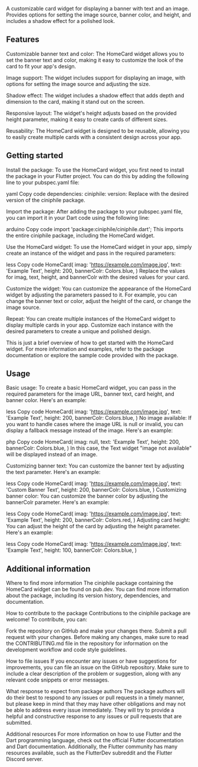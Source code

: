 
 A customizable card widget for displaying a banner with text and an image. Provides options for setting the image source, banner color, and height, and includes a shadow effect for a polished look.


## Features

 Customizable banner text and color: The HomeCard widget allows you to set the banner text and color, making it easy to customize the look of the card to fit your app's design.

Image support: The widget includes support for displaying an image, with options for setting the image source and adjusting the size.

Shadow effect: The widget includes a shadow effect that adds depth and dimension to the card, making it stand out on the screen.

Responsive layout: The widget's height adjusts based on the provided height parameter, making it easy to create cards of different sizes.

Reusability: The HomeCard widget is designed to be reusable, allowing you to easily create multiple cards with a consistent design across your app.








## Getting started

 Install the package: To use the HomeCard widget, you first need to install the package in your Flutter project. You can do this by adding the following line to your pubspec.yaml file:

yaml
Copy code
dependencies:
  ciniphile:
    version: <insert version number here>
Replace <insert version number here> with the desired version of the ciniphile package.

Import the package: After adding the package to your pubspec.yaml file, you can import it in your Dart code using the following line:

arduino
Copy code
import 'package:ciniphile/ciniphile.dart';
This imports the entire ciniphile package, including the HomeCard widget.

Use the HomeCard widget: To use the HomeCard widget in your app, simply create an instance of the widget and pass in the required parameters:

less
Copy code
HomeCard(
  imag: 'https://example.com/image.jpg',
  text: 'Example Text',
  height: 200,
  bannerColr: Colors.blue,
)
Replace the values for imag, text, height, and bannerColr with the desired values for your card.

Customize the widget: You can customize the appearance of the HomeCard widget by adjusting the parameters passed to it. For example, you can change the banner text or color, adjust the height of the card, or change the image source.

Repeat: You can create multiple instances of the HomeCard widget to display multiple cards in your app. Customize each instance with the desired parameters to create a unique and polished design.

This is just a brief overview of how to get started with the HomeCard widget. For more information and examples, refer to the package documentation or explore the sample code provided with the package.







## Usage

Basic usage: To create a basic HomeCard widget, you can pass in the required parameters for the image URL, banner text, card height, and banner color. Here's an example:

less
Copy code
HomeCard(
  imag: 'https://example.com/image.jpg',
  text: 'Example Text',
  height: 200,
  bannerColr: Colors.blue,
)
No image available: If you want to handle cases where the image URL is null or invalid, you can display a fallback message instead of the image. Here's an example:

php
Copy code
HomeCard(
  imag: null,
  text: 'Example Text',
  height: 200,
  bannerColr: Colors.blue,
)
In this case, the Text widget "image not available" will be displayed instead of an image.

Customizing banner text: You can customize the banner text by adjusting the text parameter. Here's an example:

less
Copy code
HomeCard(
  imag: 'https://example.com/image.jpg',
  text: 'Custom Banner Text',
  height: 200,
  bannerColr: Colors.blue,
)
Customizing banner color: You can customize the banner color by adjusting the bannerColr parameter. Here's an example:

less
Copy code
HomeCard(
  imag: 'https://example.com/image.jpg',
  text: 'Example Text',
  height: 200,
  bannerColr: Colors.red,
)
Adjusting card height: You can adjust the height of the card by adjusting the height parameter. Here's an example:

less
Copy code
HomeCard(
  imag: 'https://example.com/image.jpg',
  text: 'Example Text',
  height: 100,
  bannerColr: Colors.blue,
)







## Additional information



Where to find more information
The ciniphile package containing the HomeCard widget can be found on pub.dev. You can find more information about the package, including its version history, dependencies, and documentation.

How to contribute to the package
Contributions to the ciniphile package are welcome! To contribute, you can:

Fork the repository on GitHub and make your changes there.
Submit a pull request with your changes.
Before making any changes, make sure to read the CONTRIBUTING.md file in the repository for information on the development workflow and code style guidelines.

How to file issues
If you encounter any issues or have suggestions for improvements, you can file an issue on the GitHub repository. Make sure to include a clear description of the problem or suggestion, along with any relevant code snippets or error messages.

What response to expect from package authors
The package authors will do their best to respond to any issues or pull requests in a timely manner, but please keep in mind that they may have other obligations and may not be able to address every issue immediately. They will try to provide a helpful and constructive response to any issues or pull requests that are submitted.

Additional resources
For more information on how to use Flutter and the Dart programming language, check out the official Flutter documentation and Dart documentation. Additionally, the Flutter community has many resources available, such as the FlutterDev subreddit and the Flutter Discord server.





